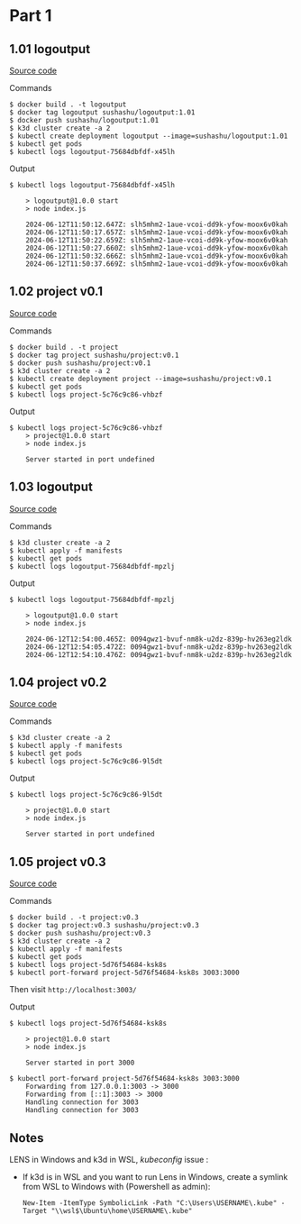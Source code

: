 # Part 1

## 1.01 logoutput
[Source code](Exercise1.01/)

Commands
```console
$ docker build . -t logoutput
$ docker tag logoutput sushashu/logoutput:1.01
$ docker push sushashu/logoutput:1.01
$ k3d cluster create -a 2
$ kubectl create deployment logoutput --image=sushashu/logoutput:1.01
$ kubectl get pods
$ kubectl logs logoutput-75684dbfdf-x45lh
```

Output
```console
$ kubectl logs logoutput-75684dbfdf-x45lh

    > logoutput@1.0.0 start
    > node index.js

    2024-06-12T11:50:12.647Z: slh5mhm2-1aue-vcoi-dd9k-yfow-moox6v0kah
    2024-06-12T11:50:17.657Z: slh5mhm2-1aue-vcoi-dd9k-yfow-moox6v0kah
    2024-06-12T11:50:22.659Z: slh5mhm2-1aue-vcoi-dd9k-yfow-moox6v0kah
    2024-06-12T11:50:27.660Z: slh5mhm2-1aue-vcoi-dd9k-yfow-moox6v0kah
    2024-06-12T11:50:32.666Z: slh5mhm2-1aue-vcoi-dd9k-yfow-moox6v0kah
    2024-06-12T11:50:37.669Z: slh5mhm2-1aue-vcoi-dd9k-yfow-moox6v0kah
```

## 1.02 project v0.1
[Source code](/Part1/Exercise1.02/)

Commands
```console
$ docker build . -t project
$ docker tag project sushashu/project:v0.1
$ docker push sushashu/project:v0.1
$ k3d cluster create -a 2
$ kubectl create deployment project --image=sushashu/project:v0.1
$ kubectl get pods
$ kubectl logs project-5c76c9c86-vhbzf
```

Output
```console
$ kubectl logs project-5c76c9c86-vhbzf
    > project@1.0.0 start
    > node index.js

    Server started in port undefined
```

## 1.03 logoutput

[Source code](/Part1/Exercise1.03/)

Commands
```console
$ k3d cluster create -a 2
$ kubectl apply -f manifests
$ kubectl get pods
$ kubectl logs logoutput-75684dbfdf-mpzlj
```

Output
```console
$ kubectl logs logoutput-75684dbfdf-mpzlj

    > logoutput@1.0.0 start
    > node index.js

    2024-06-12T12:54:00.465Z: 0094gwz1-bvuf-nm8k-u2dz-839p-hv263eg2ldk
    2024-06-12T12:54:05.472Z: 0094gwz1-bvuf-nm8k-u2dz-839p-hv263eg2ldk
    2024-06-12T12:54:10.476Z: 0094gwz1-bvuf-nm8k-u2dz-839p-hv263eg2ldk
```

## 1.04 project v0.2

[Source code](/Part1/Exercise1.04/)

Commands
```console
$ k3d cluster create -a 2
$ kubectl apply -f manifests
$ kubectl get pods
$ kubectl logs project-5c76c9c86-9l5dt
```

Output
```console
$ kubectl logs project-5c76c9c86-9l5dt

    > project@1.0.0 start
    > node index.js

    Server started in port undefined
```

## 1.05 project v0.3

[Source code](/Part1/Exercise1.05/)

Commands
```console
$ docker build . -t project:v0.3
$ docker tag project:v0.3 sushashu/project:v0.3
$ docker push sushashu/project:v0.3
$ k3d cluster create -a 2
$ kubectl apply -f manifests
$ kubectl get pods
$ kubectl logs project-5d76f54684-ksk8s
$ kubectl port-forward project-5d76f54684-ksk8s 3003:3000
```
Then visit `http://localhost:3003/`

Output
```console
$ kubectl logs project-5d76f54684-ksk8s

    > project@1.0.0 start
    > node index.js

    Server started in port 3000

$ kubectl port-forward project-5d76f54684-ksk8s 3003:3000
    Forwarding from 127.0.0.1:3003 -> 3000
    Forwarding from [::1]:3003 -> 3000
    Handling connection for 3003
    Handling connection for 3003
```

## Notes
LENS in Windows and k3d in WSL, *kubeconfig* issue :
 - If k3d is in WSL and you want to run Lens in Windows, create a symlink from WSL to Windows with (Powershell as admin):

     `New-Item -ItemType SymbolicLink -Path "C:\Users\USERNAME\.kube" -Target "\\wsl$\Ubuntu\home\USERNAME\.kube"`